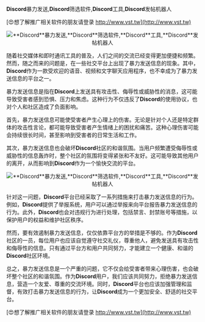 **Discord**暴力发送,**Discord**筛选软件,**Discord**工具,**Discord**发帖机器人

[😍想了解推广相关软件的朋友请登录 http://www.vst.tw](http://www.vst.tw)

 <center><img src="https://vst.tw/MP4/tuiguang/png/6.png" alt="**Discord**暴力发送,**Discord**筛选软件,**Discord**工具,**Discord**发帖机器人"></center>

随着社交媒体和即时通讯工具的普及，人们之间的交流已经变得更加便捷和频繁。然而，随之而来的问题是，在一些社交平台上出现了暴力发送信息的现象。其中，**Discord**作为一款受欢迎的语音、视频和文字聊天应用程序，也不幸成为了暴力发送信息的平台之一。

暴力发送信息是指在**Discord**上发送具有攻击性、侮辱性或威胁性的消息，这可能导致受害者感到恐惧、压力和焦虑。这种行为不仅违反了**Discord**的使用协议，也对个人和社区造成了负面影响。

首先，暴力发送信息可能使受害者产生心理上的伤害。无论是针对个人还是特定群体的攻击性言论，都可能导致受害者产生情绪上的困扰和痛苦。这种心理伤害可能会持续很长时间，甚至影响到受害者的日常生活和工作。

其次，暴力发送信息也会破坏**Discord**社区的和谐氛围。当用户频繁遭受侮辱性或威胁性的信息轰炸时，整个社区的氛围将变得紧张和不友好。这可能导致其他用户的离开，从而影响到**Discord**作为一个愉快交流的平台。

 <center><img src="https://vst.tw/MP4/tuiguang/png/4.png" alt="**Discord**暴力发送,**Discord**筛选软件,**Discord**工具,**Discord**发帖机器人"></center>

针对这一问题，**Discord**平台已经采取了一系列措施来打击暴力发送信息的行为。例如，**Discord**提供了举报系统，用户可以通过举报来向平台报告暴力发送信息的行为。此外，**Discord**也会对违规行为进行处理，包括禁言、封禁账号等措施，以保护用户的权益和维护社区秩序。

然而，要有效遏制暴力发送信息，仅仅依靠平台方的举措是不够的。作为**Discord**社区的一员，每位用户也应该自觉遵守社交礼仪，尊重他人，避免发送具有攻击性和侮辱性的信息。只有通过平台方和用户共同努力，才能建立一个健康、和谐的**Discord**社区环境。

总之，暴力发送信息是一个严重的问题，它不仅会给受害者带来心理伤害，也会破坏整个社区的和谐氛围。作为**Discord**用户，我们应该共同努力，拒绝暴力发送信息，营造一个友爱、尊重的交流环境。同时，**Discord**平台也应该加强管理和监督，有效打击暴力发送信息的行为，让**Discord**成为一个更加安全、舒适的社交平台。

[😍想了解推广相关软件的朋友请登录 http://www.vst.tw](http://www.vst.tw)



